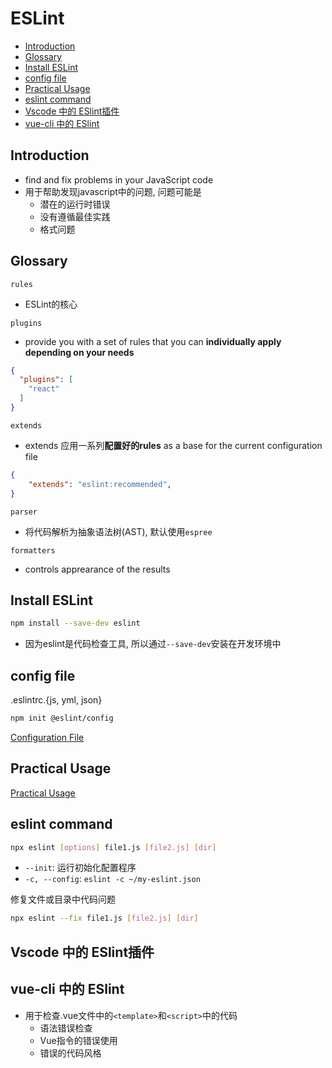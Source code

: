 # ESLint

- [Introduction](#introduction)
- [Glossary](#glossary)
- [Install ESLint](#install-eslint)
- [config file](#config-file)
- [Practical Usage](#practical-usage)
- [eslint command](#eslint-command)
- [Vscode 中的 ESlint插件](#vscode-中的-eslint插件)
- [vue-cli 中的 ESlint](#vue-cli-中的-eslint)

## Introduction

- find and fix problems in your JavaScript code
- 用于帮助发现javascript中的问题, 问题可能是
  - 潜在的运行时错误
  - 没有遵循最佳实践
  - 格式问题

## Glossary

`rules`

- ESLint的核心

`plugins`

- provide you with a set of rules that you can **individually apply depending on your needs**

```json
{
  "plugins": [
    "react"
  ]
}
```

`extends`

- extends 应用一系列**配置好的rules** as a base for the current configuration file

```json
{
    "extends": "eslint:recommended",
}
```

`parser`

- 将代码解析为抽象语法树(AST), 默认使用`espree`

`formatters`

- controls apprearance of the results

## Install ESLint

```bash
npm install --save-dev eslint
```

- 因为eslint是代码检查工具, 所以通过`--save-dev`安装在开发环境中

## config file

.eslintrc.{js, yml, json}

```bash
npm init @eslint/config
```

[Configuration File](eslint-configuration-file.md)

## Practical Usage

[Practical Usage](eslint-practical-usage.md)


## eslint command

```bash
npx eslint [options] file1.js [file2.js] [dir]
```

- `--init`: 运行初始化配置程序
- `-c, --config`: `eslint -c ~/my-eslint.json`

修复文件或目录中代码问题

```bash
npx eslint --fix file1.js [file2.js] [dir]
```

## Vscode 中的 ESlint插件

## vue-cli 中的 ESlint

- 用于检查.vue文件中的`<template>`和`<script>`中的代码
  - 语法错误检查
  - Vue指令的错误使用
  - 错误的代码风格